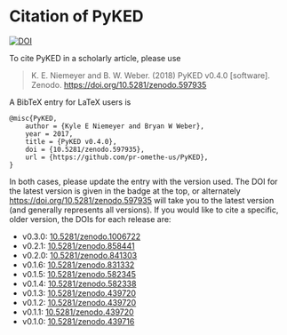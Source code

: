 # Citation of PyKED

[![DOI](https://zenodo.org/badge/66023863.svg)](https://zenodo.org/badge/latestdoi/66023863)

To cite PyKED in a scholarly article, please use

> K. E. Niemeyer and B. W. Weber. (2018) PyKED v0.4.0 [software]. Zenodo. https://doi.org/10.5281/zenodo.597935

A BibTeX entry for LaTeX users is

```TeX
@misc{PyKED,
    author = {Kyle E Niemeyer and Bryan W Weber},
    year = 2017,
    title = {PyKED v0.4.0},
    doi = {10.5281/zenodo.597935},
    url = {https://github.com/pr-omethe-us/PyKED},
}
```

In both cases, please update the entry with the version used. The DOI for the latest version is
given in the badge at the top, or alternately <https://doi.org/10.5281/zenodo.597935> will
take you to the latest version (and generally represents all versions).
If you would like to cite a specific, older version, the DOIs for each release are:

 * v0.3.0: [10.5281/zenodo.1006722](https://doi.org/10.5281/zenodo.1006722)
 * v0.2.1: [10.5281/zenodo.858441](https://doi.org/10.5281/zenodo.858441)
 * v0.2.0: [10.5281/zenodo.841303](https://doi.org/10.5281/zenodo.841303)
 * v0.1.6: [10.5281/zenodo.831332](https://doi.org/10.5281/zenodo.831332)
 * v0.1.5: [10.5281/zenodo.582345](https://doi.org/10.5281/zenodo.582345)
 * v0.1.4: [10.5281/zenodo.582338](https://doi.org/10.5281/zenodo.582338)
 * v0.1.3: [10.5281/zenodo.439720](https://doi.org/10.5281/zenodo.546143)
 * v0.1.2: [10.5281/zenodo.439720](https://doi.org/10.5281/zenodo.546141)
 * v0.1.1: [10.5281/zenodo.439720](https://doi.org/10.5281/zenodo.439720)
 * v0.1.0: [10.5281/zenodo.439716](https://doi.org/10.5281/zenodo.439716)
